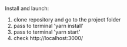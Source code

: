 Install and launch:

1. clone repository and go to the project folder
2. pass to terminal 'yarn install'
3. pass to terminal 'yarn start'
4. check http://localhost:3000/

